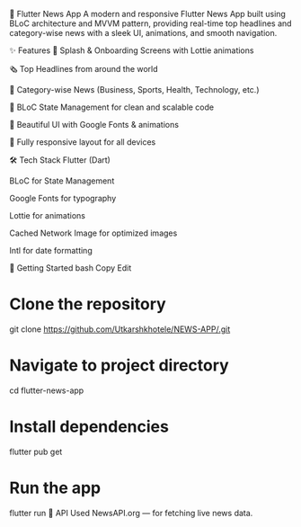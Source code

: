 📰 Flutter News App
A modern and responsive Flutter News App built using BLoC architecture and MVVM pattern, providing real-time top headlines and category-wise news with a sleek UI, animations, and smooth navigation.

✨ Features
🚀 Splash & Onboarding Screens with Lottie animations

🗞 Top Headlines from around the world

📂 Category-wise News (Business, Sports, Health, Technology, etc.)

🎯 BLoC State Management for clean and scalable code

🎨 Beautiful UI with Google Fonts & animations

📱 Fully responsive layout for all devices


🛠 Tech Stack
Flutter (Dart)

BLoC for State Management

Google Fonts for typography

Lottie for animations

Cached Network Image for optimized images

Intl for date formatting

🚀 Getting Started
bash
Copy
Edit
# Clone the repository
git clone https://github.com/Utkarshkhotele/NEWS-APP/.git

# Navigate to project directory
cd flutter-news-app

# Install dependencies
flutter pub get

# Run the app
flutter run
📡 API Used
NewsAPI.org — for fetching live news data.
